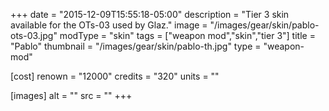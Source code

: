 +++
date = "2015-12-09T15:55:18-05:00"
description = "Tier 3 skin available for the OTs-03 used by Glaz."
image = "/images/gear/skin/pablo-ots-03.jpg"
modType = "skin"
tags = ["weapon mod","skin","tier 3"]
title = "Pablo"
thumbnail = "/images/gear/skin/pablo-th.jpg"
type = "weapon-mod"

[cost]
  renown = "12000"
  credits = "320"
  units = ""

[images]
  alt = ""
  src = ""
+++
